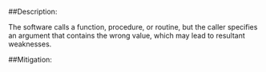 ##Description:

The software calls a function, procedure, or routine, but the caller specifies an argument that contains the wrong value, which may lead to resultant weaknesses.



##Mitigation:
